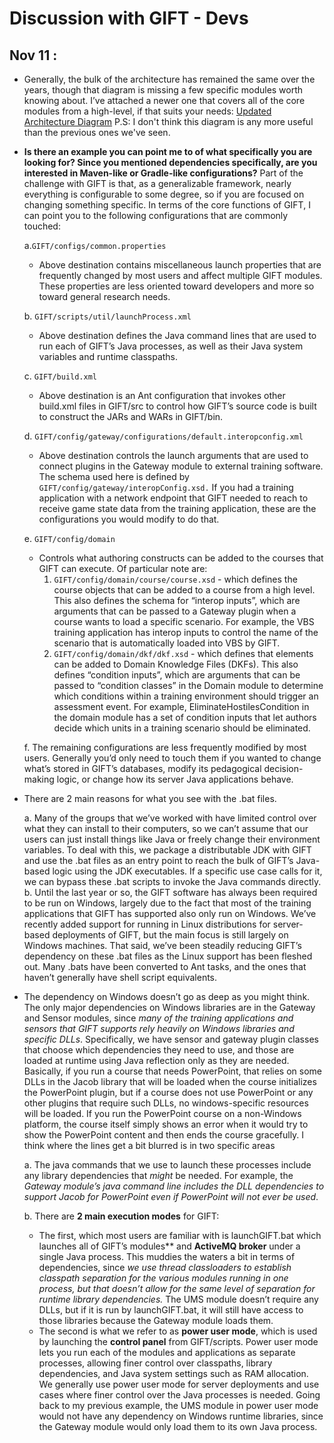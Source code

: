 # Discussion with GIFT - Devs

## Nov 11 :

 - Generally, the bulk of the architecture has remained the same over the years, though that diagram is missing a few specific modules worth knowing about. I’ve attached a newer one that covers all of the core modules from a high-level, if that suits your needs:
 [Updated Architecture Diagram](https://slack-files.com/TBY1XTCCR-F065QGWQWPK-03cb25bc15)
 P.S: I don't think this diagram is any more useful than the previous ones we've seen.
 
 - **Is there an example you can point me to of what specifically you are looking for? Since you mentioned dependencies specifically, are you interested in Maven-like or Gradle-like configurations?** Part of the challenge with GIFT is that, as a generalizable framework, nearly everything is configurable to some degree, so if you are focused on changing something specific. In terms of the core functions of GIFT, I can point you to the following configurations that are commonly touched:

	a.`GIFT/configs/common.properties`

	- Above destination contains miscellaneous launch properties that are frequently changed by most users and affect multiple GIFT modules. These properties are less oriented toward developers and more so toward general research needs.

	b. `GIFT/scripts/util/launchProcess.xml`

	- Above destination defines the Java command lines that are used to run each of GIFT’s Java processes, as well as their Java system variables and runtime classpaths.

	c. `GIFT/build.xml`

	-  Above destination is an Ant configuration that invokes other build.xml files in GIFT/src to control how GIFT’s source code is built to construct the JARs and WARs in GIFT/bin.

	d. `GIFT/config/gateway/configurations/default.interopconfig.xml`

	- Above destination controls the launch arguments that are used to connect plugins in the Gateway module to external training software. The schema used here is defined by `GIFT/config/gateway/interopConfig.xsd.` If you had a training application with a network endpoint that GIFT needed to reach to receive game state data from the training application, these are the configurations you would modify to do that.

	e. `GIFT/config/domain`
 
	 - Controls what authoring constructs can be added to the courses that GIFT can execute. Of particular note are:
		 1. `GIFT/config/domain/course/course.xsd` - which defines the course objects that can be added to a course from a high level. This also defines the schema for “interop inputs”, which are arguments that can be passed to a Gateway plugin when a course wants to load a specific scenario. For example, the VBS training application has interop inputs to control the name of the scenario that is automatically loaded into VBS by GIFT.
		2.  `GIFT/config/domain/dkf/dkf.xsd` - which defines that elements can be added to Domain Knowledge Files (DKFs). This also defines “condition inputs”, which are arguments that can be passed to “condition classes” in the Domain module to determine which conditions within a training environment should trigger an assessment event. For example, EliminateHostilesCondition in the domain module has a set of condition inputs that let authors decide which units in a training scenario should be eliminated.

	 f. The remaining configurations are less frequently modified by most users. Generally you’d only need to touch them if you wanted to change what’s stored in GIFT’s databases, modify its pedagogical decision-making logic, or change how its server Java applications behave.

-  There are 2 main reasons for what you see with the .bat files.

	a. Many of the groups that we’ve worked with have limited control over what they can install to their computers, so we can’t assume that our users can just install things like Java or freely change their environment variables. To deal with this, we package a distributable JDK with GIFT and use the .bat files as an entry point to reach the bulk of GIFT’s Java-based logic using the JDK executables. If a specific use case calls for it, we can bypass these .bat scripts to invoke the Java commands directly.
	b. Until the last year or so, the GIFT software has always been required to be run on Windows, largely due to the fact that most of the training applications that GIFT has supported also only run on Windows. We’ve recently added support for running in Linux distributions for server-based deployments of GIFT, but the main focus is still largely on Windows machines. That said, we’ve been steadily reducing GIFT’s dependency on these .bat files as the Linux support has been fleshed out. Many .bats have been converted to Ant tasks, and the ones that haven’t generally have shell script equivalents.

-	The dependency on Windows doesn’t go as deep as you might think. The only major dependencies on Windows libraries are in the Gateway and Sensor modules, since *many of the training applications and sensors that GIFT supports rely heavily on Windows libraries and specific DLLs*. Specifically, we have sensor and gateway plugin classes that choose which dependencies they need to use, and those are loaded at runtime using Java reflection only as they are needed. Basically, if you run a course that needs PowerPoint, that relies on some DLLs in the Jacob library that will be loaded when the course initializes the PowerPoint plugin, but if a course does not use PowerPoint or any other plugins that require such DLLs, no windows-specific resources will be loaded. If you run the PowerPoint course on a non-Windows platform, the course itself simply shows an error when it would try to show the PowerPoint content and then ends the course gracefully. I think where the lines get a bit blurred is in two specific areas

	a. The java commands that we use to launch these processes include any library dependencies that  _might_  be needed. For example, the *Gateway module’s java command line includes the DLL dependencies to support Jacob for PowerPoint even if PowerPoint will not ever be used*.
	
	b. There are **2 main execution modes** for GIFT:

	- The first, which most users are familiar with is launchGIFT.bat which launches all of GIFT’s modules** and **ActiveMQ broker** under a single Java process. This muddies the waters a bit in terms of dependencies, since *we use thread classloaders to establish classpath separation for the various modules running in one process, but that doesn’t allow for the same level of separation for runtime library dependencies.* The UMS module doesn’t require any DLLs, but if it is run by launchGIFT.bat, it will still have access to those libraries because the Gateway module loads them.
	- The second is what we refer to as **power user mode**, which is used by launching the **control panel** from GIFT/scripts. Power user mode lets you run each of the modules and applications as separate processes, allowing finer control over classpaths, library dependencies, and Java system settings such as RAM allocation. We generally use power user mode for server deployments and use cases where finer control over the Java processes is needed. Going back to my previous example, the UMS module in power user mode would not have any dependency on Windows runtime libraries, since the Gateway module would only load them to its own Java process.
